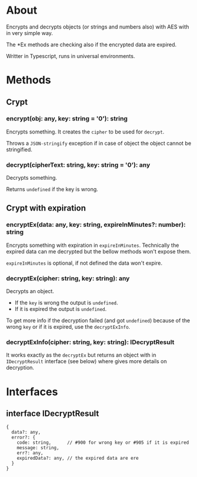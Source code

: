 # About

Encrypts and decrypts objects (or strings and numbers also) with AES with in very simple way.

The *Ex methods are checking also if the encrypted data are expired.

Writter in Typescript, runs in universal environments.

# Methods

## Crypt

### encrypt(obj: any, key: string = '0'): string

Encrypts something. It creates the `cipher` to be used for `decrypt`.

Throws a `JSON-stringify` exception if in case of object the object cannot be stringified.

### decrypt(cipherText: string, key: string = '0'): any

Decrypts something. 

Returns `undefined` if the key is wrong.

## Crypt with expiration

### encryptEx(data: any, key: string, expireInMinutes?: number): string

Encrypts something with expiration in `expireInMinutes`. 
Technically the expired data can me decrypted but the bellow methods won't expose them.

`expireInMinutes` is optional, if not defined the data won't expire. 

### decryptEx(cipher: string, key: string): any

Decrypts an object. 

- If the `key` is wrong the output is `undefined`.
- If it is expired the output is `undefined`.

To get more info if the decryption failed (and got `undefined`) because of the wrong `key` or if it is expired, use the `decryptExInfo`.

### decryptExInfo(cipher: string, key: string): IDecryptResult

It works exactly as the `decryptEx` but returns an object with in `IDecryptResult` interface (see below) where gives more details on decryption.

# Interfaces

## interface IDecryptResult 
```
{
  data?: any,
  error?: {
    code: string,      // #900 for wrong key or #905 if it is expired
    message: string,
    err?: any,
    expiredData?: any, // the expired data are ere
  }
}
```
